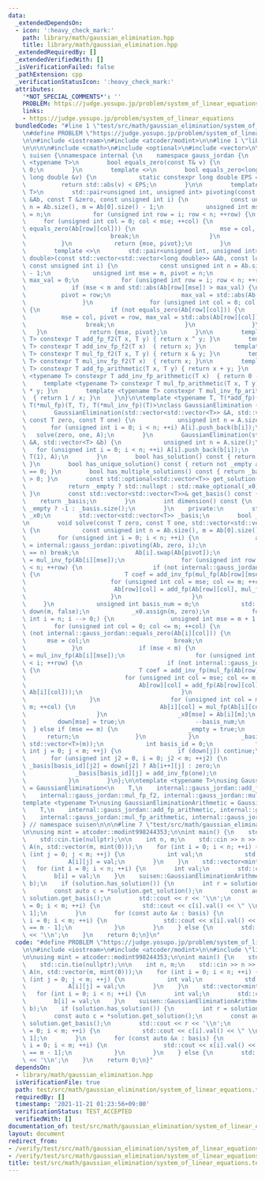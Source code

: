 ```yaml
---
data:
  _extendedDependsOn:
  - icon: ':heavy_check_mark:'
    path: library/math/gaussian_elimination.hpp
    title: library/math/gaussian_elimination.hpp
  _extendedRequiredBy: []
  _extendedVerifiedWith: []
  _isVerificationFailed: false
  _pathExtension: cpp
  _verificationStatusIcon: ':heavy_check_mark:'
  attributes:
    '*NOT_SPECIAL_COMMENTS*': ''
    PROBLEM: https://judge.yosupo.jp/problem/system_of_linear_equations
    links:
    - https://judge.yosupo.jp/problem/system_of_linear_equations
  bundledCode: "#line 1 \"test/src/math/gaussian_elimination/system_of_linear_equations.test.cpp\"\
    \n#define PROBLEM \"https://judge.yosupo.jp/problem/system_of_linear_equations\"\
    \n\n#include <iostream>\n#include <atcoder/modint>\n\n#line 1 \"library/math/gaussian_elimination.hpp\"\
    \n\n\n\n#include <cmath>\n#include <optional>\n#include <vector>\n\nnamespace\
    \ suisen {\nnamespace internal {\n    namespace gauss_jordan {\n        template\
    \ <typename T>\n        bool equals_zero(const T& v) {\n            return v ==\
    \ 0;\n        }\n        template <>\n        bool equals_zero<long double>(const\
    \ long double &v) {\n            static constexpr long double EPS = 1e-9;\n  \
    \          return std::abs(v) < EPS;\n        }\n\n        template <typename\
    \ T>\n        std::pair<unsigned int, unsigned int> pivoting(const std::vector<std::vector<T>>\
    \ &Ab, const T &zero, const unsigned int i) {\n            const unsigned int\
    \ n = Ab.size(), m = Ab[0].size() - 1;\n            unsigned int mse = m, pivot\
    \ = n;\n            for (unsigned int row = i; row < n; ++row) {\n           \
    \     for (unsigned int col = 0; col < mse; ++col) {\n                    if (not\
    \ equals_zero(Ab[row][col])) {\n                        mse = col, pivot = row;\n\
    \                        break;\n                    }\n                }\n  \
    \          }\n            return {mse, pivot};\n        }\n        // Gauss pivoting\n\
    \        template <>\n        std::pair<unsigned int, unsigned int> pivoting<long\
    \ double>(const std::vector<std::vector<long double>> &Ab, const long double &zero,\
    \ const unsigned int i) {\n            const unsigned int n = Ab.size(), m = Ab[0].size()\
    \ - 1;\n            unsigned int mse = m, pivot = n;\n            long double\
    \ max_val = 0;\n            for (unsigned int row = i; row < n; ++row) {\n   \
    \             if (mse < m and std::abs(Ab[row][mse]) > max_val) {\n          \
    \          pivot = row;\n                    max_val = std::abs(Ab[row][mse]);\n\
    \                }\n                for (unsigned int col = 0; col < mse; ++col)\
    \ {\n                    if (not equals_zero(Ab[row][col])) {\n              \
    \          mse = col, pivot = row, max_val = std::abs(Ab[row][col]);\n       \
    \                 break;\n                    }\n                }\n         \
    \   }\n            return {mse, pivot};\n        }\n\n        template <typename\
    \ T> constexpr T add_fp_f2(T x, T y) { return x ^ y; }\n        template <typename\
    \ T> constexpr T add_inv_fp_f2(T x)  { return x; }\n        template <typename\
    \ T> constexpr T mul_fp_f2(T x, T y) { return x & y; }\n        template <typename\
    \ T> constexpr T mul_inv_fp_f2(T x)  { return x; }\n\n        template <typename\
    \ T> constexpr T add_fp_arithmetic(T x, T y) { return x + y; }\n        template\
    \ <typename T> constexpr T add_inv_fp_arithmetic(T x)  { return 0 - x; }\n   \
    \     template <typename T> constexpr T mul_fp_arithmetic(T x, T y) { return x\
    \ * y; }\n        template <typename T> constexpr T mul_inv_fp_arithmetic(T x)\
    \  { return 1 / x; }\n    }\n}\n\ntemplate <typename T, T(*add_fp)(T, T), T(*add_inv_fp)(T),\
    \ T(*mul_fp)(T, T), T(*mul_inv_fp)(T)>\nclass GaussianElimination {\n    public:\n\
    \        GaussianElimination(std::vector<std::vector<T>> &A, std::vector<T> &b,\
    \ const T zero, const T one) {\n            unsigned int n = A.size();\n     \
    \       for (unsigned int i = 0; i < n; ++i) A[i].push_back(b[i]);\n         \
    \   solve(zero, one, A);\n        }\n        GaussianElimination(std::vector<std::vector<T>>\
    \ &A, std::vector<T> &b) {\n            unsigned int n = A.size();\n         \
    \   for (unsigned int i = 0; i < n; ++i) A[i].push_back(b[i]);\n            solve(T(0),\
    \ T(1), A);\n        }\n        bool has_solution() const { return not _empty;\
    \ }\n        bool has_unique_solution() const { return not _empty and _basis.size()\
    \ == 0; }\n        bool has_multiple_solutions() const { return _basis.size()\
    \ > 0; }\n        const std::optional<std::vector<T>> get_solution() const {\n\
    \            return _empty ? std::nullopt : std::make_optional(_x0);\n       \
    \ }\n        const std::vector<std::vector<T>>& get_basis() const {\n        \
    \    return _basis;\n        }\n        int dimension() const {\n            return\
    \ _empty ? -1 : _basis.size();\n        }\n    private:\n        std::vector<T>\
    \ _x0;\n        std::vector<std::vector<T>> _basis;\n        bool _empty = false;\n\
    \n        void solve(const T zero, const T one, std::vector<std::vector<T>> &Ab)\
    \ {\n            const unsigned int n = Ab.size(), m = Ab[0].size() - 1;\n   \
    \         for (unsigned int i = 0; i < n; ++i) {\n                auto [mse, pivot]\
    \ = internal::gauss_jordan::pivoting(Ab, zero, i);\n                if (pivot\
    \ == n) break;\n                Ab[i].swap(Ab[pivot]);\n                T mse_val_inv\
    \ = mul_inv_fp(Ab[i][mse]);\n                for (unsigned int row = i + 1; row\
    \ < n; ++row) {\n                    if (not internal::gauss_jordan::equals_zero(Ab[row][mse]))\
    \ {\n                        T coef = add_inv_fp(mul_fp(Ab[row][mse], mse_val_inv));\n\
    \                        for (unsigned int col = mse; col <= m; ++col) {\n   \
    \                         Ab[row][col] = add_fp(Ab[row][col], mul_fp(coef, Ab[i][col]));\n\
    \                        }\n                    }\n                }\n       \
    \     }\n            unsigned int basis_num = m;\n            std::vector<char>\
    \ down(m, false);\n            _x0.assign(m, zero);\n            for (unsigned\
    \ int i = n; i --> 0;) {\n                unsigned int mse = m + 1;\n        \
    \        for (unsigned int col = 0; col <= m; ++col) {\n                    if\
    \ (not internal::gauss_jordan::equals_zero(Ab[i][col])) {\n                  \
    \      mse = col;\n                        break;\n                    }\n   \
    \             }\n                if (mse < m) {\n                    T mse_val_inv\
    \ = mul_inv_fp(Ab[i][mse]);\n                    for (unsigned int row = 0; row\
    \ < i; ++row) {\n                        if (not internal::gauss_jordan::equals_zero(Ab[row][mse]))\
    \ {\n                            T coef = add_inv_fp(mul_fp(Ab[row][mse], mse_val_inv));\n\
    \                            for (unsigned int col = mse; col <= m; ++col) {\n\
    \                                Ab[row][col] = add_fp(Ab[row][col], mul_fp(coef,\
    \ Ab[i][col]));\n                            }\n                        }\n  \
    \                  }\n                    for (unsigned int col = mse; col <=\
    \ m; ++col) {\n                        Ab[i][col] = mul_fp(Ab[i][col], mse_val_inv);\n\
    \                    }\n                    _x0[mse] = Ab[i][m];\n           \
    \         down[mse] = true;\n                    --basis_num;\n              \
    \  } else if (mse == m) {\n                    _empty = true;\n              \
    \      return;\n                }\n            }\n            _basis.assign(basis_num,\
    \ std::vector<T>(m));\n            int basis_id = 0;\n            for (unsigned\
    \ int j = 0; j < m; ++j) {\n                if (down[j]) continue;\n         \
    \       for (unsigned int j2 = 0, i = 0; j2 < m; ++j2) {\n                   \
    \ _basis[basis_id][j2] = down[j2] ? Ab[i++][j] : zero;\n                }\n  \
    \              _basis[basis_id][j] = add_inv_fp(one);\n                basis_id++;\n\
    \            }\n        }\n};\n\ntemplate <typename T>\nusing GaussianEliminationF2\
    \ = GaussianElimination<\n    T,\n    internal::gauss_jordan::add_fp_f2, internal::gauss_jordan::add_inv_fp_f2,\n\
    \    internal::gauss_jordan::mul_fp_f2, internal::gauss_jordan::mul_inv_fp_f2>;\n\
    template <typename T>\nusing GaussianEliminationArithmetic = GaussianElimination<\n\
    \    T,\n    internal::gauss_jordan::add_fp_arithmetic, internal::gauss_jordan::add_inv_fp_arithmetic,\n\
    \    internal::gauss_jordan::mul_fp_arithmetic, internal::gauss_jordan::mul_inv_fp_arithmetic>;\n\
    } // namespace suisen\n\n\n#line 7 \"test/src/math/gaussian_elimination/system_of_linear_equations.test.cpp\"\
    \n\nusing mint = atcoder::modint998244353;\n\nint main() {\n    std::ios::sync_with_stdio(false);\n\
    \    std::cin.tie(nullptr);\n\n    int n, m;\n    std::cin >> n >> m;\n    std::vector\
    \ A(n, std::vector(m, mint(0)));\n    for (int i = 0; i < n; ++i) {\n        for\
    \ (int j = 0; j < m; ++j) {\n            int val;\n            std::cin >> val;\n\
    \            A[i][j] = val;\n        }\n    }\n    std::vector<mint> b(n);\n \
    \   for (int i = 0; i < n; ++i) {\n        int val;\n        std::cin >> val;\n\
    \        b[i] = val;\n    }\n    suisen::GaussianEliminationArithmetic<mint> solution(A,\
    \ b);\n    if (solution.has_solution()) {\n        int r = solution.dimension();\n\
    \        const auto c = *solution.get_solution();\n        const auto &basis =\
    \ solution.get_basis();\n        std::cout << r << '\\n';\n        for (int i\
    \ = 0; i < m; ++i) {\n            std::cout << c[i].val() << \" \\n\"[i == m -\
    \ 1];\n        }\n        for (const auto &x : basis) {\n            for (int\
    \ i = 0; i < m; ++i) {\n                std::cout << x[i].val() << \" \\n\"[i\
    \ == m - 1];\n            }\n        }\n    } else {\n        std::cout << -1\
    \ << '\\n';\n    }\n    return 0;\n}\n"
  code: "#define PROBLEM \"https://judge.yosupo.jp/problem/system_of_linear_equations\"\
    \n\n#include <iostream>\n#include <atcoder/modint>\n\n#include \"library/math/gaussian_elimination.hpp\"\
    \n\nusing mint = atcoder::modint998244353;\n\nint main() {\n    std::ios::sync_with_stdio(false);\n\
    \    std::cin.tie(nullptr);\n\n    int n, m;\n    std::cin >> n >> m;\n    std::vector\
    \ A(n, std::vector(m, mint(0)));\n    for (int i = 0; i < n; ++i) {\n        for\
    \ (int j = 0; j < m; ++j) {\n            int val;\n            std::cin >> val;\n\
    \            A[i][j] = val;\n        }\n    }\n    std::vector<mint> b(n);\n \
    \   for (int i = 0; i < n; ++i) {\n        int val;\n        std::cin >> val;\n\
    \        b[i] = val;\n    }\n    suisen::GaussianEliminationArithmetic<mint> solution(A,\
    \ b);\n    if (solution.has_solution()) {\n        int r = solution.dimension();\n\
    \        const auto c = *solution.get_solution();\n        const auto &basis =\
    \ solution.get_basis();\n        std::cout << r << '\\n';\n        for (int i\
    \ = 0; i < m; ++i) {\n            std::cout << c[i].val() << \" \\n\"[i == m -\
    \ 1];\n        }\n        for (const auto &x : basis) {\n            for (int\
    \ i = 0; i < m; ++i) {\n                std::cout << x[i].val() << \" \\n\"[i\
    \ == m - 1];\n            }\n        }\n    } else {\n        std::cout << -1\
    \ << '\\n';\n    }\n    return 0;\n}"
  dependsOn:
  - library/math/gaussian_elimination.hpp
  isVerificationFile: true
  path: test/src/math/gaussian_elimination/system_of_linear_equations.test.cpp
  requiredBy: []
  timestamp: '2021-11-21 01:23:56+09:00'
  verificationStatus: TEST_ACCEPTED
  verifiedWith: []
documentation_of: test/src/math/gaussian_elimination/system_of_linear_equations.test.cpp
layout: document
redirect_from:
- /verify/test/src/math/gaussian_elimination/system_of_linear_equations.test.cpp
- /verify/test/src/math/gaussian_elimination/system_of_linear_equations.test.cpp.html
title: test/src/math/gaussian_elimination/system_of_linear_equations.test.cpp
---
```

